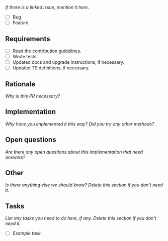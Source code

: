 *If there is a linked issue, mention it here.*

- [ ] Bug
- [ ] Feature

## Requirements

- [ ] Read the [contribution guidelines](https://github.com/skatejs/skatejs/blob/5.x/CONTRIBUTING.md).
- [ ] Wrote tests.
- [ ] Updated docs and upgrade instructions, if necessary.
- [ ] Updated TS definitions, if necessary.

## Rationale

*Why is this PR necessary?*

## Implementation

*Why have you implemented it this way? Did you try any other methods?*

## Open questions

*Are there any open questions about this implementation that need answers?*

## Other

*Is there anything else we should know? Delete this section if you don't need it.*

## Tasks

*List any tasks you need to do here, if any. Delete this section if you don't need it.*

- [ ] *Example task.*
